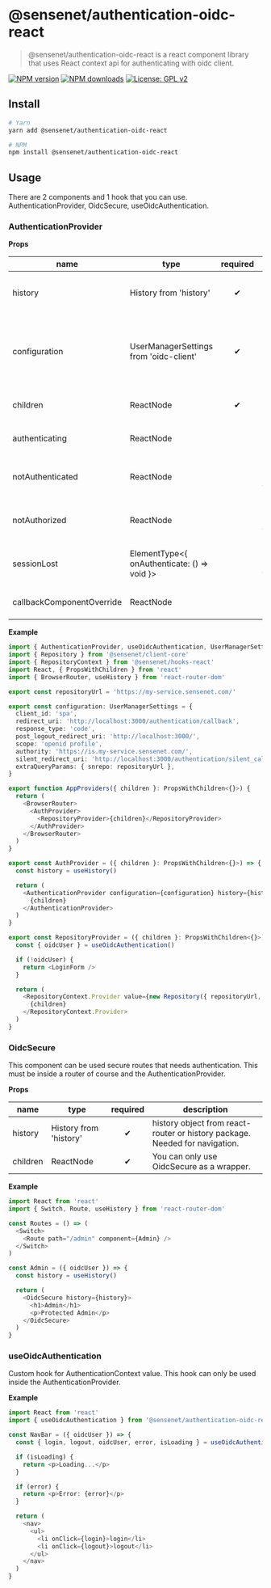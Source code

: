 # @sensenet/authentication-oidc-react

> @sensenet/authentication-oidc-react is a react component library that uses React context api for authenticating with oidc client.

[![NPM version](https://img.shields.io/npm/v/@sensenet/authentication-oidc-react.svg?style=flat)](https://www.npmjs.com/package/@sensenet/authentication-oidc-react)
[![NPM downloads](https://img.shields.io/npm/dt/@sensenet/authentication-oidc-react.svg?style=flat)](https://www.npmjs.com/package/@sensenet/authentication-oidc-react)
[![License: GPL v2](https://img.shields.io/badge/License-GPL%20v2-blue.svg)](https://www.gnu.org/licenses/old-licenses/gpl-2.0.en.html)

## Install

```bash
# Yarn
yarn add @sensenet/authentication-oidc-react

# NPM
npm install @sensenet/authentication-oidc-react
```

## Usage

There are 2 components and 1 hook that you can use. AuthenticationProvider, OidcSecure, useOidcAuthentication.

### AuthenticationProvider

**Props**

| name                      | type                                        | required | description                                                                                                                                        |
| ------------------------- | ------------------------------------------- | :------: | -------------------------------------------------------------------------------------------------------------------------------------------------- |
| history                   | History from 'history'                      |    ✔     | history object from react-router or history package. Needed for navigation.                                                                        |
| configuration             | UserManagerSettings from 'oidc-client'      |    ✔     | configuration object for oidc-client. These properties are required: client_id, redirect_uri, response_type, scope, authority, silent_redirect_uri |
| children                  | ReactNode                                   |    ✔     | You can only use AuthenticationProvider as a wrapper.                                                                                              |
| authenticating            | ReactNode                                   |          | Component shown when OidcSecure used and login is required.                                                                                        |
| notAuthenticated          | ReactNode                                   |          | Component shown on route /authentication/not-authenticated                                                                                         |
| notAuthorized             | ReactNode                                   |          | Component shown on route /authentication/not-authorized                                                                                            |
| sessionLost               | ElementType<{ onAuthenticate: () => void }> |          | Component shown on route /authentication/session-lost                                                                                              |
| callbackComponentOverride | ReactNode                                   |          | Component shown when login is redirecting back.                                                                                                    |

**Example**

```typescript
import { AuthenticationProvider, useOidcAuthentication, UserManagerSettings } from '@sensenet/authentication-oidc-react'
import { Repository } from '@sensenet/client-core'
import { RepositoryContext } from '@sensenet/hooks-react'
import React, { PropsWithChildren } from 'react'
import { BrowserRouter, useHistory } from 'react-router-dom'

export const repositoryUrl = 'https://my-service.sensenet.com/'

export const configuration: UserManagerSettings = {
  client_id: 'spa',
  redirect_uri: 'http://localhost:3000/authentication/callback',
  response_type: 'code',
  post_logout_redirect_uri: 'http://localhost:3000/',
  scope: 'openid profile',
  authority: 'https://is.my-service.sensenet.com/',
  silent_redirect_uri: 'http://localhost:3000/authentication/silent_callback',
  extraQueryParams: { snrepo: repositoryUrl },
}

export function AppProviders({ children }: PropsWithChildren<{}>) {
  return (
    <BrowserRouter>
      <AuthProvider>
        <RepositoryProvider>{children}</RepositoryProvider>
      </AuthProvider>
    </BrowserRouter>
  )
}

export const AuthProvider = ({ children }: PropsWithChildren<{}>) => {
  const history = useHistory()

  return (
    <AuthenticationProvider configuration={configuration} history={history}>
      {children}
    </AuthenticationProvider>
  )
}

export const RepositoryProvider = ({ children }: PropsWithChildren<{}>) => {
  const { oidcUser } = useOidcAuthentication()

  if (!oidcUser) {
    return <LoginForm />
  }

  return (
    <RepositoryContext.Provider value={new Repository({ repositoryUrl, token: oidcUser.access_token })}>
      {children}
    </RepositoryContext.Provider>
  )
}
```

### OidcSecure

This component can be used secure routes that needs authentication. This must be inside a router of course and the AuthenticationProvider.

**Props**

| name     | type                   | required | description                                                                 |
| -------- | ---------------------- | :------: | --------------------------------------------------------------------------- |
| history  | History from 'history' |    ✔     | history object from react-router or history package. Needed for navigation. |
| children | ReactNode              |    ✔     | You can only use OidcSecure as a wrapper.                                   |

**Example**

```typescript
import React from 'react'
import { Switch, Route, useHistory } from 'react-router-dom'

const Routes = () => (
  <Switch>
    <Route path="/admin" component={Admin} />
  </Switch>
)

const Admin = ({ oidcUser }) => {
  const history = useHistory()

  return (
    <OidcSecure history={history}>
      <h1>Admin</h1>
      <p>Protected Admin</p>
    </OidcSecure>
  )
}
```

### useOidcAuthentication

Custom hook for AuthenticationContext value. This hook can only be used inside the AuthenticationProvider.

**Example**

```typescript
import React from 'react'
import { useOidcAuthentication } from '@sensenet/authentication-oidc-react'

const NavBar = ({ oidcUser }) => {
  const { login, logout, oidcUser, error, isLoading } = useOidcAuthentication()

  if (isLoading) {
    return <p>Loading...</p>
  }

  if (error) {
    return <p>Error: {error}</p>
  }

  return (
    <nav>
      <ul>
        <li onClick={login}>login</li>
        <li onClick={logout}>logout</li>
      </ul>
    </nav>
  )
}
```
